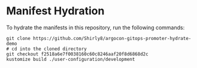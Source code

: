 # Manifest Hydration

To hydrate the manifests in this repository, run the following commands:

```shell
git clone https://github.com/Shirly8/argocon-gitops-promoter-hydrate-demo
# cd into the cloned directory
git checkout f2518a6e7f0038160c60c8246aaf20f8d6868d2c
kustomize build ./user-configuration/development
```
